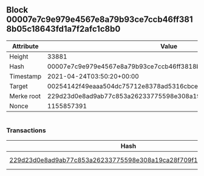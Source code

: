 ## Block 00007e7c9e979e4567e8a79b93ce7ccb46ff3818b05c18643fd1a7f2afc1c8b0

Attribute | Value
--- | ---
Height | 33881
Hash | 00007e7c9e979e4567e8a79b93ce7ccb46ff3818b05c18643fd1a7f2afc1c8b0
Timestamp | 2021-04-24T03:50:20+00:00
Target | 00254142f49eaaa504dc75712e8378ad5316cbcead634704b3734b6271167cc4
Merke root | 229d23d0e8ad9ab77c853a26233775598e308a19ca28f709f1fa002603f59cae
Nonce | 1155857391

```

```

### Transactions

Hash | Amount
--- | ---
[229d23d0e8ad9ab77c853a26233775598e308a19ca28f709f1fa002603f59cae](229d23d0e8ad9ab77c853a26233775598e308a19ca28f709f1fa002603f59cae.md) | 10.00000000 SKEPTI 
